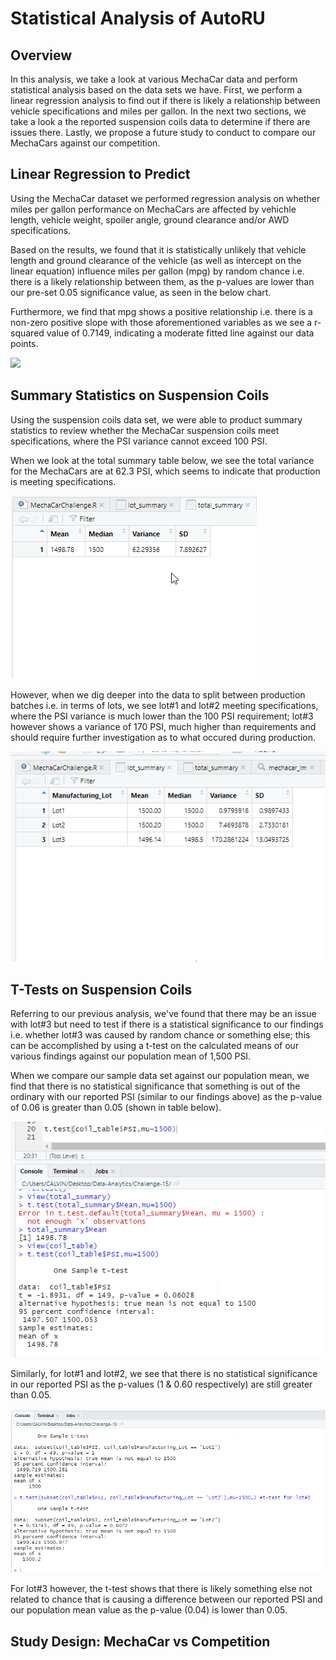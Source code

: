 # Statistical Analysis of AutoRU

## Overview

In this analysis, we take a look at various MechaCar data and perform statistical analysis based on the data sets we have. First, we perform a linear regression analysis to find out if there is likely a relationship between vehicle specifications and miles per gallon. In the next two sections, we take a look a the reported suspension coils data to determine if there are issues there. Lastly, we propose a future study to conduct to compare our MechaCars against our competition.

## Linear Regression to Predict

Using the MechaCar dataset we performed regression analysis on whether miles per gallon performance on MechaCars are affected by vehichle length, vehicle weight, spoiler angle, ground clearance and/or AWD specifications. 

Based on the results, we found that it is statistically unlikely that vehicle length and ground clearance of the vehicle (as well as intercept on the linear equation) influence miles per gallon (mpg) by random chance i.e. there is a likely relationship between them, as the p-values are lower than our pre-set 0.05 significance value, as seen in the below chart. 

Furthermore, we find that mpg shows a positive relationship i.e. there is a non-zero positive slope with those aforementioned variables as we see a r-squared value of 0.7149, indicating a moderate fitted line against our data points.

<img src="Resources/mechacar-regression.png">

## Summary Statistics on Suspension Coils

Using the suspension coils data set, we were able to product summary statistics to review whether the MechaCar suspension coils meet specifications, where the PSI variance cannot exceed 100 PSI.

When we look at the total summary table below, we see the total variance for the MechaCars are at 62.3 PSI, which seems to indicate that production is meeting specifications.

<img src="Resources/total_summary.png">

However, when we dig deeper into the data to split between production batches i.e. in terms of lots, we see lot#1 and lot#2 meeting specifications, where the PSI variance is much lower than the 100 PSI requirement; lot#3 however shows a variance of 170 PSI, much higher than requirements and should require further investigation as to what occured during production.

<img src="Resources/lot_summary.png">

## T-Tests on Suspension Coils

Referring to our previous analysis, we've found that there may be an issue with lot#3 but need to test if there is a statistical significance to our findings i.e. whether lot#3 was caused by random chance or something else; this can be accomplished by using a t-test on the calculated means of our various findings against our population mean of 1,500 PSI.

When we compare our sample data set against our population mean, we find that there is no statistical significance that something is out of the ordinary with our reported PSI (similar to our findings above) as the p-value of 0.06 is greater than 0.05 (shown in table below).

<img src="Resources/ttest_totalsum.png">

Similarly, for lot#1 and lot#2, we see that there is no statistical significance in our reported PSI as the p-values (1 & 0.60 respectively) are still greater than 0.05.

<img src="Resources/ttest_lot1&2.png">

For lot#3 however, the t-test shows that there is likely something else not related to chance that is causing a difference between our reported PSI and our population mean value as the p-value (0.04) is lower than 0.05.

## Study Design: MechaCar vs Competition


